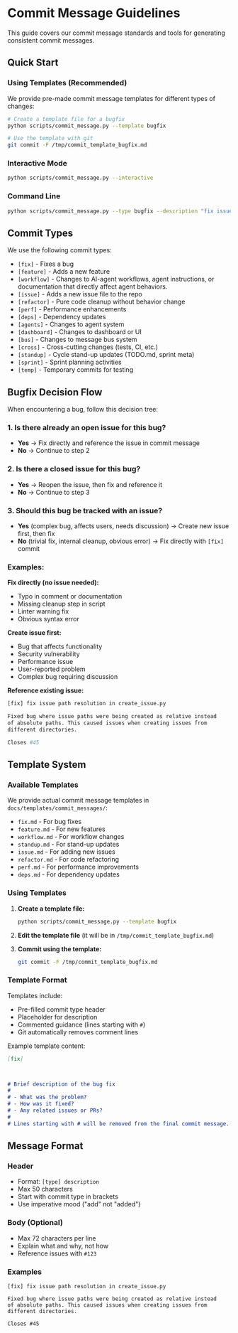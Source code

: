 # Commit Message Guidelines

This guide covers our commit message standards and tools for generating consistent commit messages.

## Quick Start

### Using Templates (Recommended)

We provide pre-made commit message templates for different types of changes:

```bash
# Create a template file for a bugfix
python scripts/commit_message.py --template bugfix

# Use the template with git
git commit -F /tmp/commit_template_bugfix.md
```

### Interactive Mode

```bash
python scripts/commit_message.py --interactive
```

### Command Line

```bash
python scripts/commit_message.py --type bugfix --description "fix issue path resolution"
```

## Commit Types

We use the following commit types:

- `[fix]` - Fixes a bug
- `[feature]` - Adds a new feature  
- `[workflow]` - Changes to AI-agent workflows, agent instructions, or documentation that directly affect agent behaviors.
- `[issue]` - Adds a new issue file to the repo
- `[refactor]` - Pure code cleanup without behavior change
- `[perf]` - Performance enhancements
- `[deps]` - Dependency updates
- `[agents]` - Changes to agent system
- `[dashboard]` - Changes to dashboard or UI
- `[bus]` - Changes to message bus system
- `[cross]` - Cross-cutting changes (tests, CI, etc.)
- `[standup]` - Cycle stand-up updates (TODO.md, sprint meta)
- `[sprint]` - Sprint planning activities
- `[temp]` - Temporary commits for testing

## Bugfix Decision Flow

When encountering a bug, follow this decision tree:

### 1. Is there already an open issue for this bug?
- **Yes** → Fix directly and reference the issue in commit message
- **No** → Continue to step 2

### 2. Is there a closed issue for this bug?
- **Yes** → Reopen the issue, then fix and reference it
- **No** → Continue to step 3

### 3. Should this bug be tracked with an issue?
- **Yes** (complex bug, affects users, needs discussion) → Create new issue first, then fix
- **No** (trivial fix, internal cleanup, obvious error) → Fix directly with `[fix]` commit

### Examples:

**Fix directly (no issue needed):**
- Typo in comment or documentation
- Missing cleanup step in script
- Linter warning fix
- Obvious syntax error

**Create issue first:**
- Bug that affects functionality
- Security vulnerability
- Performance issue
- User-reported problem
- Complex bug requiring discussion

**Reference existing issue:**
```bash
[fix] fix issue path resolution in create_issue.py

Fixed bug where issue paths were being created as relative instead
of absolute paths. This caused issues when creating issues from
different directories.

Closes #45
```

## Template System

### Available Templates

We provide actual commit message templates in `docs/templates/commit_messages/`:

- `fix.md` - For bug fixes
- `feature.md` - For new features
- `workflow.md` - For workflow changes
- `standup.md` - For stand-up updates
- `issue.md` - For adding new issues
- `refactor.md` - For code refactoring
- `perf.md` - For performance improvements
- `deps.md` - For dependency updates

### Using Templates

1. **Create a template file:**
   ```bash
   python scripts/commit_message.py --template bugfix
   ```

2. **Edit the template file** (it will be in `/tmp/commit_template_bugfix.md`)

3. **Commit using the template:**
   ```bash
   git commit -F /tmp/commit_template_bugfix.md
   ```

### Template Format

Templates include:
- Pre-filled commit type header
- Placeholder for description
- Commented guidance (lines starting with `#`)
- Git automatically removes comment lines

Example template content:
```markdown
[fix] 



# Brief description of the bug fix
# 
# - What was the problem?
# - How was it fixed?
# - Any related issues or PRs?
# 
# Lines starting with # will be removed from the final commit message.
```

## Message Format

### Header
- Format: `[type] description`
- Max 50 characters
- Start with commit type in brackets
- Use imperative mood ("add" not "added")

### Body (Optional)
- Max 72 characters per line
- Explain what and why, not how
- Reference issues with `#123`

### Examples

```
[fix] fix issue path resolution in create_issue.py

Fixed bug where issue paths were being created as relative instead
of absolute paths. This caused issues when creating issues from
different directories.

Closes #45
```

```